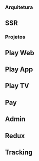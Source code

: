 ### Arquitetura

## SSR

### Projetos

## Play Web

## Play App

## Play TV

## Pay

## Admin

## Redux

## Tracking

